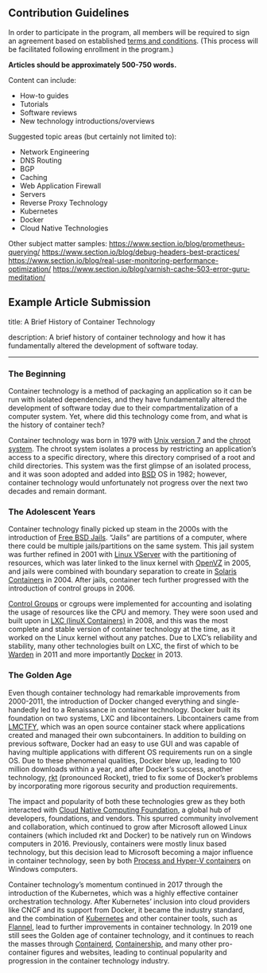 ## Contribution Guidelines
In order to participate in the program, all members will be required to sign an agreement based on established [terms and conditions](https://www.section.io/legal-stuff/engineering-education-terms/). (This process will be facilitated following enrollment in the program.)

**Articles should be approximately 500-750 words.**

Content can include:
- How-to guides
- Tutorials
- Software reviews
- New technology introductions/overviews

Suggested topic areas (but certainly not limited to):
- Network Engineering
- DNS Routing 
- BGP
- Caching
- Web Application Firewall
- Servers
- Reverse Proxy Technology
- Kubernetes
- Docker
- Cloud Native Technologies

Other subject matter samples:
https://www.section.io/blog/prometheus-querying/
https://www.section.io/blog/debug-headers-best-practices/
https://www.section.io/blog/real-user-monitoring-performance-optimization/
https://www.section.io/blog/varnish-cache-503-error-guru-meditation/


## Example Article Submission

title: A Brief History of Container Technology

description: A brief history of container technology and how it has fundamentally altered the development of software today.

---
### The Beginning
Container technology is a method of packaging an application so it can be run with isolated dependencies, and they have fundamentally altered the development of software today due to their compartmentalization of a computer system. Yet, where did this technology come from, and what is the history of container tech?

Container technology was born in 1979 with [Unix version 7](https://en.wikipedia.org/wiki/Version_7_Unix) and the [chroot system](https://en.wikipedia.org/wiki/Chroot). The chroot system isolates a process by restricting an application’s access to a specific directory, where this directory comprised of a root and child directories. This system was the first glimpse of an isolated process, and it was soon adopted and added into [BSD](https://en.wikipedia.org/wiki/Berkeley_Software_Distribution) OS in 1982; however, container technology would unfortunately not progress over the next two decades and remain dormant.

### The Adolescent Years
Container technology finally picked up steam in the 2000s with the introduction of [Free BSD Jails](https://www.freebsd.org/about.html). “Jails” are partitions of a computer, where there could be multiple jails/partitions on the same system. This jail system was further refined in 2001 with [Linux VServer](http://www.linux-vserver.org/Welcome_to_Linux-VServer.org) with the partitioning of resources, which was later linked to the linux kernel with [OpenVZ](https://openvz.org/) in 2005, and jails were combined with boundary separation to create in [Solaris Containers](https://en.wikipedia.org/wiki/Solaris_Containers) in 2004. After jails, container tech further progressed with the introduction of control groups in 2006.

[Control Groups](https://en.wikipedia.org/wiki/Cgroups) or cgroups were implemented for accounting and isolating the usage of resources like the CPU and memory. They were soon used and built upon in [LXC (linuX Containers)](https://linuxcontainers.org/lxc/introduction/) in 2008, and this was the most complete and stable version of container technology at the time, as it worked on the Linux kernel without any patches. Due to LXC’s reliability and stability, many other technologies built on LXC, the first of which to be [Warden](https://www.altoros.com/blog/cloud-foundry-containers-warden-docker-and-garden/) in 2011 and more importantly [Docker](https://www.docker.com/) in 2013.

### The Golden Age
Even though container technology had remarkable improvements from 2000-2011, the introduction of Docker changed everything and single-handedly led to a Renaissance in container technology. Docker built its foundation on two systems, LXC and libcontainers. Libcontainers came from [LMCTFY](https://github.com/google/lmctfy), which was an open source container stack where applications created and managed their own subcontainers. In addition to building on previous software, Docker had an easy to use GUI and was capable of having multiple applications with different OS requirements run on a single OS. Due to these phenomenal qualities, Docker blew up, leading to 100 million downloads within a year, and after Docker’s success, another technology, [rkt](https://coreos.com/rkt/) (pronounced Rocket), tried to fix some of Docker’s problems by incorporating more rigorous security and production requirements.

The impact and popularity of both these technologies grew as they both interacted with [Cloud Native Computing Foundation](https://www.cncf.io/), a global hub of developers, foundations, and vendors. This spurred community involvement and collaboration, which continued to grow after Microsoft allowed Linux containers (which included rkt and Docker) to be natively run on Windows computers in 2016. Previously, containers were mostly linux based technology, but this decision lead to Microsoft becoming a major influence in container technology, seen by both [Process and Hyper-V containers](https://docs.microsoft.com/en-us/virtualization/windowscontainers/manage-containers/hyperv-container) on Windows computers.

Container technology’s momentum continued in 2017 through the introduction of the Kubernetes, which was a highly effective container orchestration technology. After Kubernetes’ inclusion into cloud providers like CNCF and its support from Docker, it became the industry standard, and the combination of [Kubernetes](https://kubernetes.io/docs/concepts/overview/what-is-kubernetes/) and other container tools, such as [Flannel](https://coreos.com/flannel/docs/latest/), lead to further improvements in container technology. In 2019 one still sees the Golden age of container technology, and it continues to reach the masses through [Containerd](https://containerd.io/), [Containership](https://containership.io/), and many other pro-container figures and websites, leading to continual popularity and progression in the container technology industry.
